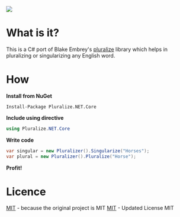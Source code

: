 <img src="https://github.com/danrovito/Pluralize.NET.Core/workflows/Main&20Workflow/badge.svg">

# What is it?
This is a C# port of Blake Embrey's [pluralize](https://github.com/blakeembrey/pluralize) library which helps in pluralizing or singularizing any English word.

# How
**Install from NuGet**
```
Install-Package Pluralize.NET.Core
```

**Include using directive**
```C#
using Pluralize.NET.Core
```
**Write code**
```C#
var singular = new Pluralizer().Singularize("Horses");
var plural = new Pluralizer().Pluralize("Horse");
```

**Profit!**

# Licence
[MIT](https://github.com/sarathkcm/Pluralize.NET/blob/master/LICENCE) - because the original project is MIT
[MIT](https://github.com/danrovito/Pluralize.NET.Core/blob/master/LICENCE) - Updated License MIT
